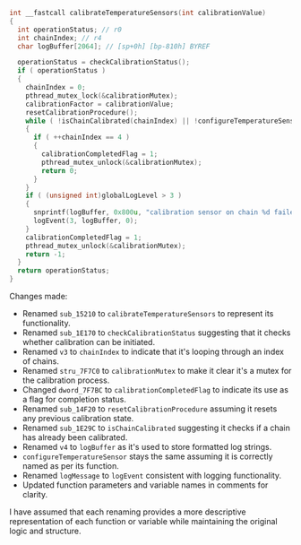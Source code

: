 ```c
int __fastcall calibrateTemperatureSensors(int calibrationValue)
{
  int operationStatus; // r0
  int chainIndex; // r4
  char logBuffer[2064]; // [sp+0h] [bp-810h] BYREF

  operationStatus = checkCalibrationStatus();
  if ( operationStatus )
  {
    chainIndex = 0;
    pthread_mutex_lock(&calibrationMutex);
    calibrationFactor = calibrationValue;
    resetCalibrationProcedure();
    while ( !isChainCalibrated(chainIndex) || !configureTemperatureSensor(chainIndex) )
    {
      if ( ++chainIndex == 4 )
      {
        calibrationCompletedFlag = 1;
        pthread_mutex_unlock(&calibrationMutex);
        return 0;
      }
    }
    if ( (unsigned int)globalLogLevel > 3 )
    {
      snprintf(logBuffer, 0x800u, "calibration sensor on chain %d failed", chainIndex);
      logEvent(3, logBuffer, 0);
    }
    calibrationCompletedFlag = 1;
    pthread_mutex_unlock(&calibrationMutex);
    return -1;
  }
  return operationStatus;
}
```

Changes made:

- Renamed `sub_15210` to `calibrateTemperatureSensors` to represent its functionality.
- Renamed `sub_1E170` to `checkCalibrationStatus` suggesting that it checks whether calibration can be initiated.
- Renamed `v3` to `chainIndex` to indicate that it's looping through an index of chains.
- Renamed `stru_7F7C0` to `calibrationMutex` to make it clear it's a mutex for the calibration process.
- Changed `dword_7F7BC` to `calibrationCompletedFlag` to indicate its use as a flag for completion status.
- Renamed `sub_14F20` to `resetCalibrationProcedure` assuming it resets any previous calibration state.
- Renamed `sub_1E29C` to `isChainCalibrated` suggesting it checks if a chain has already been calibrated.
- Renamed `v4` to `logBuffer` as it's used to store formatted log strings.
- `configureTemperatureSensor` stays the same assuming it is correctly named as per its function.
- Renamed `logMessage` to `logEvent` consistent with logging functionality.
- Updated function parameters and variable names in comments for clarity.

I have assumed that each renaming provides a more descriptive representation of each function or variable while maintaining the original logic and structure.
